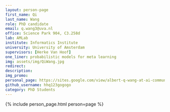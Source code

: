 ```yaml
---
layout: person-page
first_name: Qi
last_name: Wang
role: PhD candidate
email: q.wang3@uva.nl
office: Science Park 904, C3.258d 
lab: AMLab
institute: Informatics Institute
university: University of Amsterdam
supervisors: [Herke Van Hoof]
one_liner: probabilistic models for meta learning
img: assets/img/QiWang.jpg
redirect: 
description: 
img_promo: 
personal_page: https://sites.google.com/view/albert-q-wang-at-ai-community/home
github_username: hhq123gogogo
category: PhD Students 
---
```


{% include person_page.html person=page %}
